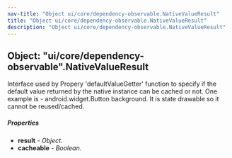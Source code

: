 ```yaml
---
nav-title: "Object ui/core/dependency-observable.NativeValueResult"
title: "Object ui/core/dependency-observable.NativeValueResult"
description: "Object ui/core/dependency-observable.NativeValueResult"
---
```

## Object: "ui/core/dependency-observable".NativeValueResult  
Interface used by Propery 'defaultValueGetter' function to specify if the default value returned by the native instance can be cached or not.
One example is - android.widget.Button background. It is state drawable so it cannot be reused/cached.

##### Properties
 - **result** - _Object_.
 - **cacheable** - _Boolean_.